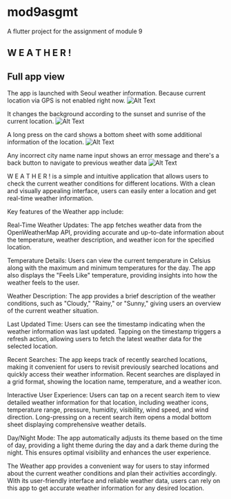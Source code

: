 # mod9asgmt

A flutter project for the assignment of module 9

## W E A T H E R !


## Full app view
The app is launched with Seoul weather information. Because current location via GPS is not enabled right now.
![Alt Text](assets/screenshots/ss1.png)


It changes the background according to the sunset and sunrise of the current location.
![Alt Text](assets/screenshots/ss2.png)


A long press on the card shows a bottom sheet with some additional information of the location.
![Alt Text](assets/screenshots/ss3.png)


Any incorrect city name name input shows an error message and there's a back button to navigate to previous weather data
![Alt Text](assets/screenshots/ss4.png)


W E A T H E R ! is a simple and intuitive application that allows users to check the current weather conditions for different locations. With a clean and visually appealing interface, users can easily enter a location and get real-time weather information.

Key features of the Weather app include:

Real-Time Weather Updates: The app fetches weather data from the OpenWeatherMap API, providing accurate and up-to-date information about the temperature, weather description, and weather icon for the specified location.

Temperature Details: Users can view the current temperature in Celsius along with the maximum and minimum temperatures for the day. The app also displays the "Feels Like" temperature, providing insights into how the weather feels to the user.

Weather Description: The app provides a brief description of the weather conditions, such as "Cloudy," "Rainy," or "Sunny," giving users an overview of the current weather situation.

Last Updated Time: Users can see the timestamp indicating when the weather information was last updated. Tapping on the timestamp triggers a refresh action, allowing users to fetch the latest weather data for the selected location.

Recent Searches: The app keeps track of recently searched locations, making it convenient for users to revisit previously searched locations and quickly access their weather information. Recent searches are displayed in a grid format, showing the location name, temperature, and a weather icon.

Interactive User Experience: Users can tap on a recent search item to view detailed weather information for that location, including weather icons, temperature range, pressure, humidity, visibility, wind speed, and wind direction. Long-pressing on a recent search item opens a modal bottom sheet displaying comprehensive weather details.

Day/Night Mode: The app automatically adjusts its theme based on the time of day, providing a light theme during the day and a dark theme during the night. This ensures optimal visibility and enhances the user experience.

The Weather app provides a convenient way for users to stay informed about the current weather conditions and plan their activities accordingly. With its user-friendly interface and reliable weather data, users can rely on this app to get accurate weather information for any desired location.

